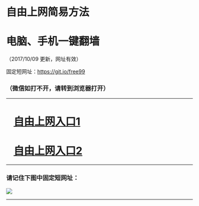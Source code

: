 ﻿# 自由上网简易方法

# 电脑、手机一键翻墙

（2017/10/09 更新，网址有效）

固定短网址：https://git.io/free99

### （微信如打不开，请转到浏览器打开）


***





# &nbsp;&nbsp; <a href="http://ft402324680.fwq-tz-1001.info/fwqtz01.html?t=100900125813 " target="_blank">自由上网入口1</a>
# &nbsp;&nbsp; <a href="http://ft695227649.fwq-tz-1002.info/fwqtz02.html?t=100900122072 " target="_blank">自由上网入口2</a>
***

### 请记住下图中固定短网址：

<img src="https://s3-us-west-2.amazonaws.com/fwq-1001/yjfq-20170905okok.png" /> 


***


